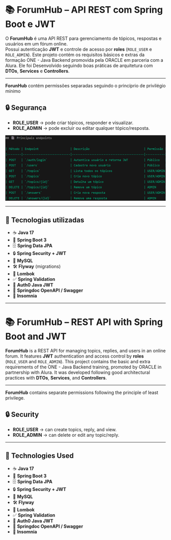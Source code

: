 # 📚 ForumHub – API REST com Spring Boot e JWT

O **ForumHub** é uma API REST para gerenciamento de tópicos, respostas e usuários em um fórum online.  
Possui autenticação **JWT** e controle de acesso por **roles** (`ROLE_USER` e `ROLE_ADMIN`).
Este projeto contém os requisitos básicos e extras da formação ONE - Java Backend promovida pela ORACLE em parceria com a Alura. 
Ele foi Desenvolvido seguindo boas práticas de arquitetura com **DTOs**, **Services** e **Controllers**.

---
**ForunHub** contém permissões separadas seguindo o princíprio de privilégio mínimo 

## 🔒 Segurança

- **ROLE_USER** → pode criar tópicos, responder e visualizar.
- **ROLE_ADMIN** → pode excluir ou editar qualquer tópico/resposta.

![Lista dos principais endpoints da API](./assets/endpoints.png)

---

## 🚀 Tecnologias utilizadas

- ☕ **Java 17**
- 🌱 **Spring Boot 3**
- 🗄 **Spring Data JPA**
- 🔒 **Spring Security + JWT**
- 🐬 **MySQL**
- 🛠 **Flyway** (migrations)
- 🧩 **Lombok**
- ✅ **Spring Validation**
- 📜 **Auth0 Java JWT**
- 📖 **Springdoc OpenAPI / Swagger**
- 🌙 **Insomnia**

---------------------------------------------------------------------------------------------------------------------------------------------------------------------------

# 📚 ForumHub – REST API with Spring Boot and JWT

**ForumHub** is a REST API for managing topics, replies, and users in an online forum.
It features **JWT** authentication and access control by **roles** (`ROLE_USER` and `ROLE_ADMIN`).
This project contains the basic and extra requirements of the ONE - Java Backend training, promoted by ORACLE in partnership with Alura.
It was developed following good architectural practices with **DTOs**, **Services**, and **Controllers**.

---

**ForumHub** contains separate permissions following the principle of least privilege.

## 🔒 Security

- **ROLE_USER** → can create topics, reply, and view.
- **ROLE_ADMIN** → can delete or edit any topic/reply.

---

## 🚀 Technologies Used

- ☕ **Java 17**
- 🌱 **Spring Boot 3**
- 🗄 **Spring Data JPA**
- 🔒 **Spring Security + JWT**
- 🐬 **MySQL**
- 🛠 **Flyway** 
- 🧩 **Lombok**
- ✅ **Spring Validation**
- 📜 **Auth0 Java JWT**
- 📖 **Springdoc OpenAPI / Swagger**
- 🌙 **Insomnia**
